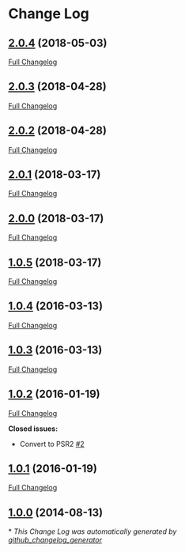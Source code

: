 # Change Log

## [2.0.4](https://github.com/gordonbanderson/weboftalent-gridrows/tree/2.0.4) (2018-05-03)
[Full Changelog](https://github.com/gordonbanderson/weboftalent-gridrows/compare/2.0.3...2.0.4)

## [2.0.3](https://github.com/gordonbanderson/weboftalent-gridrows/tree/2.0.3) (2018-04-28)
[Full Changelog](https://github.com/gordonbanderson/weboftalent-gridrows/compare/2.0.2...2.0.3)

## [2.0.2](https://github.com/gordonbanderson/weboftalent-gridrows/tree/2.0.2) (2018-04-28)
[Full Changelog](https://github.com/gordonbanderson/weboftalent-gridrows/compare/2.0.1...2.0.2)

## [2.0.1](https://github.com/gordonbanderson/weboftalent-gridrows/tree/2.0.1) (2018-03-17)
[Full Changelog](https://github.com/gordonbanderson/weboftalent-gridrows/compare/2.0.0...2.0.1)

## [2.0.0](https://github.com/gordonbanderson/weboftalent-gridrows/tree/2.0.0) (2018-03-17)
[Full Changelog](https://github.com/gordonbanderson/weboftalent-gridrows/compare/1.0.5...2.0.0)

## [1.0.5](https://github.com/gordonbanderson/weboftalent-gridrows/tree/1.0.5) (2018-03-17)
[Full Changelog](https://github.com/gordonbanderson/weboftalent-gridrows/compare/1.0.4...1.0.5)

## [1.0.4](https://github.com/gordonbanderson/weboftalent-gridrows/tree/1.0.4) (2016-03-13)
[Full Changelog](https://github.com/gordonbanderson/weboftalent-gridrows/compare/1.0.3...1.0.4)

## [1.0.3](https://github.com/gordonbanderson/weboftalent-gridrows/tree/1.0.3) (2016-03-13)
[Full Changelog](https://github.com/gordonbanderson/weboftalent-gridrows/compare/1.0.2...1.0.3)

## [1.0.2](https://github.com/gordonbanderson/weboftalent-gridrows/tree/1.0.2) (2016-01-19)
[Full Changelog](https://github.com/gordonbanderson/weboftalent-gridrows/compare/1.0.1...1.0.2)

**Closed issues:**

- Convert to PSR2 [\#2](https://github.com/gordonbanderson/weboftalent-gridrows/issues/2)

## [1.0.1](https://github.com/gordonbanderson/weboftalent-gridrows/tree/1.0.1) (2016-01-19)
[Full Changelog](https://github.com/gordonbanderson/weboftalent-gridrows/compare/1.0.0...1.0.1)

## [1.0.0](https://github.com/gordonbanderson/weboftalent-gridrows/tree/1.0.0) (2014-08-13)


\* *This Change Log was automatically generated by [github_changelog_generator](https://github.com/skywinder/Github-Changelog-Generator)*
